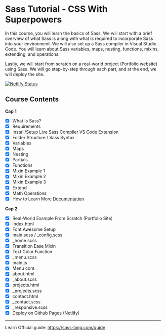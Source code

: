 # Sass Tutorial - CSS With Superpowers

In this course, you will learn the basics of Sass. We will start with a brief overview of what Sass is along with what is required to incorporate Sass into your environment. We will also set up a Sass compiler in Visual Studio Code. You will learn about Sass variables, maps, nesting, functions, mixins, extending, and operations.

Lastly, we will start from scratch on a real-world project (Portfolio website) using Sass. We will go step-by-step through each part, and at the end, we will deploy the site.

[![Netlify Status](https://api.netlify.com/api/v1/badges/c1a97caa-d9c2-4c98-8ce7-bea69457ec57/deploy-status)](https://app.netlify.com/sites/steveenecheverry/deploys)

## **Course Contents**

**Cap 1**

- [x] What Is Sass?
- [x] Requirements
- [x] Install/Setup Live Sass Compiler VS Code Extension
- [x] Folder Structure / Sass Syntax
- [x] Variables
- [x] Maps
- [x] Nesting
- [x] Partials
- [x] Functions
- [x] Mixin Example 1
- [x] Mixin Example 2
- [x] Mixin Example 3
- [x] Extend
- [x] Math Operations
- [x] How to Learn More [Documentation](https://sass-lang.com/documentation)

**Cap 2**

- [x] Real-World Example From Scratch (Portfolio Site)
- [x] index.html
- [x] Font Awesome Setup
- [x] main.scss / _config.scss
- [x] _home.scss
- [x] Transition Ease Mixin
- [x] Text Color Function
- [x] _menu.scss
- [x] main.js
- [x] Menu cont.
- [x] about.html
- [x] _about.scss
- [x] projects.html
- [x] _projects.scss
- [x] contact.html
- [x] _contact.scss
- [x] _responsive.scss
- [x] Deploy on Github Pages (Netlify)

---

Learn Official guide: https://sass-lang.com/guide